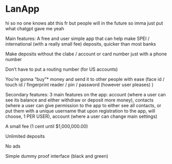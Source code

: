 # LanApp
hi
so no one knows abt this fr
but people will in the future
so imma just put what chatgpt gave me
yeah

Main features:
A free and user simple app that can help make SPEI / international (with a really small fee) deposits, quicker than most banks

Make deposits without the clabe / account or card number just with a phone number

Don’t have to put a routing number (for US accounts)

You’re gonna “buy”* money and send it to other people with ease (face id / touch id / fingerprint reader / pin / password (however user pleases) )



Secondary features:
3 main features on the app: account (where a user can see its balance and either withdraw or deposit more money), contacts (where a user can give permission to the app to either see all contacts, or put them with a unique username that upon registration to the app, will choose, 1 PER USER), account (where a user can change main settings)

A small fee (1 cent until $1,000,000.00) 

Unlimited deposits 

No ads

Simple dummy proof interface (black and green)

